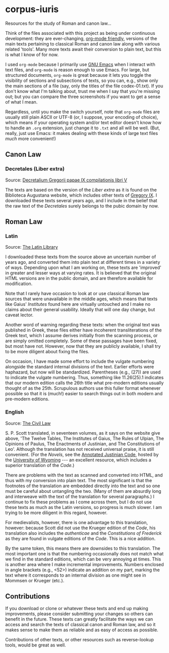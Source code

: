 <!-- -*- mode: markdown -*- -->

corpus-iuris
============

Resources for the study of Roman and canon law...

Think of the files associated with this project as being under
continuous development: they are ever-changing,
[org-mode friendly](http://orgmode.org), versions of the main texts
pertaining to classical Roman and canon law along with various related
'tools'.  Many more texts await their conversion to plain text, but
this is what I know of for now.

I used `org-mode` because I primarily use
[GNU Emacs](https://www.gnu.org/software/emacs/) when I interact with
text files, and `org-mode` is reason enough to use Emacs.  For large,
but structured documents, `org-mode` is great because it lets you
toggle the visibility of sections and subsections of texts, so you
can, e.g., show only the main sections of a file (say, only the titles
of the file codex-01.txt).  If you don't know what I'm talking about,
trust me when I say that you're missing out; but you can compare the
three screenshots if you want to get a sense of what I mean.

Regardless, until you make the switch yourself, note that `org-mode`
files are usually still plain ASCII or UTF-8 (or, I suppose, your
encoding of choice), which means if your operating system and/or text
editor doesn't know how to handle an `.org` extension, just change it
to `.txt` and all will be well.  (But, really, just use Emacs: it
makes dealing with these kinds of large text files *much* more
convenient!)


## Canon Law

### Decretales (Liber extra)

Source: [Decretalium Gregorii papae IX compilationis libri V](http://www.hs-augsburg.de/~harsch/Chronologia/Lspost13/GregoriusIX/gre_0000.html)

The texts are based on the version of the *Liber extra* as it is found
on the Biblioteca Augustana website, which includes other texts of
[Gregory IX](http://www.hs-augsburg.de/~harsch/Chronologia/Lspost13/GregoriusIX/gre_intr.html).
I downloaded these texts several years ago, and I include in the
belief that the raw text of the *Decretales* surely belongs to the
pubic domain by now.


## Roman Law


### Latin

Source:  [The Latin Library](http://thelatinlibrary.com/ius.html)

I downloaded these texts from the source above an uncertain number of
years ago, and converted them into plain text at different times in a
variety of ways.  Depending upon what I am working on, these texts are
'improved' in greater and lesser ways at varying rates.  It is
believed that the original HTML versions are in the public domain, and
are therefore available for modification.

Note that I rarely have occasion to look at or use classical Roman law
sources that were unavailable in the middle ages, which means that
texts like Gaius' *Institutes* found here are virtually untouched and
I make no claims about their general usability.  Ideally that will one
day change, but caveat lector.

Another word of warning regarding these texts: when the original text
was published in Greek, these files either have incoherent
transliterations of the Greek text, which I assume derives initially
from the scanning process, or are simply omitted completely.  Some of
these passages have been fixed, but most have not.  However, now that
they are publicly available, I shall try to be more diligent about
fixing the files.

On occasion, I have made some effort to include the vulgate numbering
alongside the standard internal divisions of the text.  Earlier
efforts were haphazard, but now will be standardized.  Parentheses
(e.g., (27)) are used to indicate the vulgate numbering.  Thus,
something like 11.26(25).1 indicates that our modern edition calls the
26th title what pre-modern editions usually thought of as the 25th.
Scrupulous authors use this fuller format whenever possible so that it
is (much!) easier to search things out in both modern and pre-modern
editions.


### English

Source: [The Civil Law](http://www.constitution.org/sps/sps.htm)

S. P. Scott translated, in seventeen volumes, as it says on the
website give above, 'The Twelve Tables, The Institutes of Gaius, The
Rules of Ulpian, The Opinions of Paulus, The Enactments of Justinian,
and The Constitutions of Leo'.  Although the translation has not
received universal praise, it is still convenient.  (For the *Novels*,
see the
[Annotated Justinian Code](http://www.uwyo.edu/lawlib/justinian%2Dnovels/),
hosted by the [University of Wyoming](http://www.uwyo.edu/) --- an
excellent resource, which includes a superior translation of the
*Code*.)

There are problems with the text as scanned and converted into HTML,
and thus with my conversion into plain text.  The most significant is
that the footnotes of the translation are embedded directly into the
text and so one must be careful about untangling the two. (Many of
them are absurdly long and interweave with the text of the translation
for several paragraphs.)  I continue to fix these problems as I come
across them, but I do not use these texts as much as the Latin
versions, so progress is much slower.  I am trying to be more diligent
in this regard, however.

For medievalists, however, there is one advantage to this translation,
however: because Scott did not use the Krueger edition of the *Code*,
his translation also includes the *authenticae* and the *Constitutions
of Frederick* as they are found in vulgate editions of the *Code*.
This is a nice addition.

By the same token, this means there are downsides to this translation.
The most important one is that the numbering occasionally does not
match what we find in the standard editions, which can be very
annoying at times.  This is another area where I make incremental
improvements.  Numbers enclosed in angle brackets (e.g., <52>)
indicate an addition on my part, marking the text where it corresponds
to an internal division as one might see in Mommsen or Krueger (etc.).

## Contributions

If you download or clone or whatever these texts and end up making
improvements, please consider submitting your changes so others can
benefit in the future.  These texts can greatly facilitate the ways we
can access and search the texts of classical canon and Roman law, and
so it makes sense to make them as reliable and as easy of access as
possible.

Contributions of other texts, or other resources such as
reverse-lookup tools, would be great as well.
